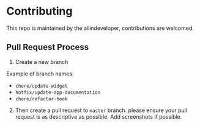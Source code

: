 # Contributing

This repo is maintained by the allindeveloper, contributions are welcomed.

## Pull Request Process

1. Create a new branch 

Example of branch names:
- `chore/update-widget`
- `hotfix/update-app-documentation`
- `chore/refactor-hook`

2. Then create a pull request to `master` branch. please ensure your pull request is as descriptive as possible. Add screenshots if possible.
